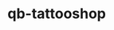 # qb-tattooshop

<!-- The Real Working Tattoo Script For QBCore FrameWork, Fixed by Evil

Just Insert the Sql to your database and that's it! 

You are ready to Rock and Roll! -->

